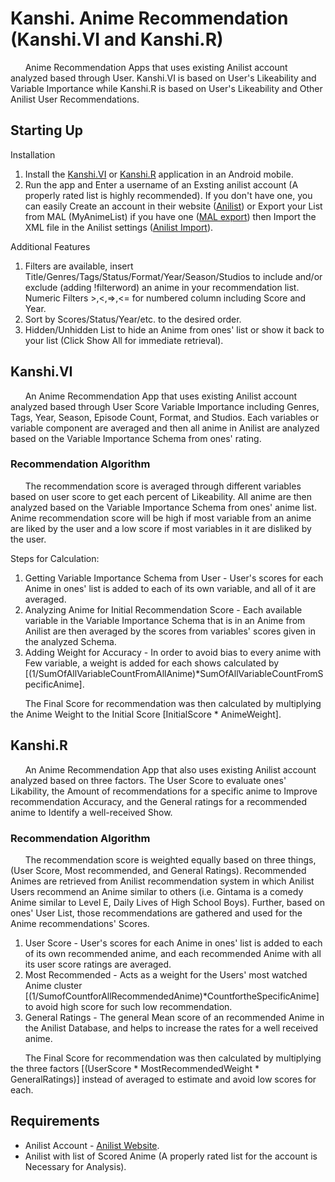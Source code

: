 # Kanshi. Anime Recommendation (Kanshi.VI and Kanshi.R)
&nbsp;&nbsp;&nbsp;&nbsp;&nbsp;&nbsp;Anime Recommendation Apps that uses existing Anilist account analyzed based through User. Kanshi.VI is based on User's Likeability and Variable Importance while Kanshi.R is based on User's Likeability and Other Anilist User Recommendations.

## Starting Up
  Installation
  1. Install the [Kanshi.VI](https://github.com/u-Kuro/Kanshi.Anime-Recommendation/raw/main/Kanshi.VI.apk) or [Kanshi.R](https://github.com/u-Kuro/Kanshi.Anime-Recommendation/raw/main/Kanshi.R.apk) application in an Android mobile.
  2. Run the app and Enter a username of an Exsting anilist account (A properly rated list is highly recommended). If you don't have one, you can easily Create an account in their website ([Anilist](https://anilist.co/home)) or Export your List from MAL (MyAnimeList) if you have one ([MAL export](https://myanimelist.net/panel.php?go=export)) then Import the XML file in the Anilist settings ([Anilist Import](https://anilist.co/settings/import)).
  
  Additional Features
  1. Filters are available, insert Title/Genres/Tags/Status/Format/Year/Season/Studios to include and/or exclude (adding !filterword) an anime in your recommendation list. Numeric Filters >,<,=>,<= for numbered column including Score and Year.
  2. Sort by Scores/Status/Year/etc. to the desired order.
  3. Hidden/Unhidden List to hide an Anime from ones' list or show it back to your list (Click Show All for immediate retrieval).

## Kanshi.VI
&nbsp;&nbsp;&nbsp;&nbsp;&nbsp;&nbsp;An Anime Recommendation App that uses existing Anilist account analyzed based through User Score Variable Importance including Genres, Tags, Year, Season, Episode Count, Format, and Studios. Each variables or variable component are averaged and then all anime in Anilist are analyzed based on the Variable Importance Schema from ones' rating.

### Recommendation Algorithm
  &nbsp;&nbsp;&nbsp;&nbsp;&nbsp;&nbsp;The recommendation score is averaged through different variables based on user score to get each percent of Likeability. All anime are then analyzed based on the Variable Importance Schema from ones' anime list. Anime recommendation score will be high if most variable from an anime are liked by the user and a low score if most variables in it are disliked by the user. 
  
  Steps for Calculation:
  
  1. Getting Variable Importance Schema from User - User's scores for each Anime in ones' list is added to each of its own variable, and all of it are averaged.
  2. Analyzing Anime for Initial Recommendation Score - Each available variable in the Variable Importance Schema that is in an Anime from Anilist are then averaged by the scores from variables' scores given in the analyzed Schema.
  3. Adding Weight for Accuracy - In order to avoid bias to every anime with Few variable, a weight is added for each shows calculated by [(1/SumOfAllVariableCountFromAllAnime)*SumOfAllVariableCountFromSpecificAnime].

  &nbsp;&nbsp;&nbsp;&nbsp;&nbsp;&nbsp;The Final Score for recommendation was then calculated by multiplying the Anime Weight to the Initial Score [InitialScore * AnimeWeight].

## Kanshi.R
&nbsp;&nbsp;&nbsp;&nbsp;&nbsp;&nbsp;An Anime Recommendation App that also uses existing Anilist account analyzed based on three factors. The User Score to evaluate ones' Likability, the Amount of recommendations for a specific anime to Improve recommendation Accuracy, and the General ratings for a recommended anime to Identify a well-received Show.

### Recommendation Algorithm
  &nbsp;&nbsp;&nbsp;&nbsp;&nbsp;&nbsp;The recommendation score is weighted equally based on three things, (User Score, Most recommended, and General Ratings). Recommended Animes are retrieved from Anilist recommendation system in which Anilist Users recommend an Anime similar to others (i.e. Gintama is a comedy Anime similar to Level E, Daily Lives of High School Boys). Further, based on ones' User List, those recommendations are gathered and used for the Anime recommendations' Scores.
  
  1. User Score - User's scores for each Anime in ones' list is added to each of its own recommended anime, and each recommended Anime with all its user score ratings are averaged.
  2. Most Recommended - Acts as a weight for the Users' most watched Anime cluster [(1/SumofCountforAllRecommendedAnime)*CountfortheSpecificAnime] to avoid high score for such low recommendation.
  3. General Ratings - The general Mean score of an recommended Anime in the Anilist Database, and helps to increase the rates for a well received anime.

  &nbsp;&nbsp;&nbsp;&nbsp;&nbsp;&nbsp;The Final Score for recommendation was then calculated by multiplying the three factors [(UserScore * MostRecommendedWeight * GeneralRatings)] instead of averaged to estimate and avoid low scores for each.
 
## Requirements
   - Anilist Account - [Anilist Website](https://anilist.co/home).
   - Anilist with list of Scored Anime (A properly rated list for the account is Necessary for Analysis).
